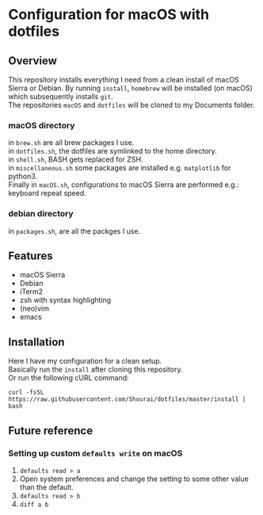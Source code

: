 # Configuration for macOS with dotfiles

## Overview
This repository installs everything I need from a clean install of macOS Sierra or Debian.
By running `install`, `homebrew` will be installed (on macOS) which subsequently installs `git`.  
The repositories `macOS` and `dotfiles` will be cloned to my Documents folder.

### macOS directory
in `brew.sh` are all brew packages I use.   
in `dotfiles.sh`, the dotfiles are symlinked to the home directory.  
in `shell.sh`, BASH gets replaced for ZSH.  
in `miscellaneous.sh` some packages are installed e.g. `matplotlib` for python3.  
Finally in `macOS.sh`, configurations to macOS Sierra are performed e.g.: keyboard repeat speed.  

###  debian directory
in `packages.sh`, are all the packges I use.

## Features
- macOS Sierra
- Debian
- iTerm2
- zsh with syntax highlighting
- (neo)vim
- emacs

## Installation
Here I have my configuration for a clean setup.  
Basically run the `install` after cloning this repository.  
Or run the following cURL command:  
```
curl -fsSL https://raw.githubusercontent.com/Shourai/dotfiles/master/install | bash
```

## Future reference

### Setting up custom `defaults write` on macOS
1. `defaults read > a`
2. Open system preferences and change the setting to some other value than the default.
3. `defaults read > b`
4. `diff a b`
